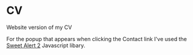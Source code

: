# CV

Website version of my CV

For the popup that appears when clicking the Contact link I've used the [Sweet Alert 2](https://sweetalert2.github.io/) Javascript libary.
